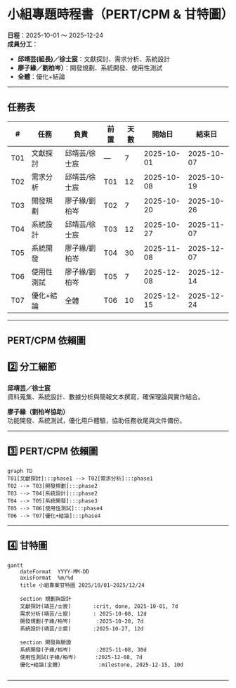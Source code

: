 # 小組專題時程書（PERT/CPM & 甘特圖）

**日程**：2025-10-01 ～ 2025-12-24  
**成員分工**：  
- **邱靖芸(組長)／徐士宸**：文獻探討、需求分析、系統設計  
- **廖子緣／劉柏岑）**：開發規劃、系統開發、使用性測試  
- **全體**：優化+結論  

---

## 任務表

| #   | 任務         | 負責           | 前置   | 天數 | 開始日     | 結束日     |
|-----|--------------|----------------|--------|------|------------|------------|
| T01 | 文獻探討     | 邱靖芸/徐士宸  | —      | 7    | 2025-10-01 | 2025-10-07 |
| T02 | 需求分析     | 邱靖芸/徐士宸  | T01    | 12   | 2025-10-08 | 2025-10-19 |
| T03 | 開發規劃     | 廖子緣/劉柏岑   | T02    | 7    | 2025-10-20 | 2025-10-26 |
| T04 | 系統設計     | 邱靖芸/徐士宸  | T03    | 12   | 2025-10-27 | 2025-11-07 |
| T05 | 系統開發     | 廖子緣/劉柏岑   | T04    | 30   | 2025-11-08 | 2025-12-07 |
| T06 | 使用性測試   | 廖子緣/劉柏岑   | T05    | 7    | 2025-12-08 | 2025-12-14 |
| T07 | 優化+結論    | 全體           | T06    | 10   | 2025-12-15 | 2025-12-24 |

---

## PERT/CPM 依賴圖




## 2️⃣ 分工細節

**邱靖芸／徐士宸**  
資料蒐集、系統設計、數據分析與簡報文本撰寫，確保理論與實作結合。

**廖子緣（劉柏岑協助）**  
功能開發、系統測試，優化用戶體驗，協助任務收尾與文件備份。

---

## 3️⃣ PERT/CPM 依賴圖
```mermaid
graph TD
T01[文獻探討]:::phase1 --> T02[需求分析]:::phase1
T02 --> T03[開發規劃]:::phase2
T03 --> T04[系統設計]:::phase2
T04 --> T05[系統開發]:::phase3
T05 --> T06[使用性測試]:::phase4
T06 --> T07[優化+結論]:::phase4

```
---

## 4️⃣ 甘特圖
```mermaid
gantt
    dateFormat  YYYY-MM-DD
    axisFormat  %m/%d
    title 小組專案甘特圖 2025/10/01~2025/12/24

    section 規劃與設計
    文獻探討(靖芸/士宸)       :crit, done, 2025-10-01, 7d
    需求分析(靖芸/士宸)       : 2025-10-08, 12d
    開發規劃(子緣/柏岑)        :2025-10-20, 7d
    系統設計(靖芸/士宸)       :2025-10-27, 12d

    section 開發與驗證
    系統開發(子緣/柏岑)        :2025-11-08, 30d
    使用性測試(子緣/柏岑)      :2025-12-08, 7d
    優化+結論(全體)            :milestone, 2025-12-15, 10d


```

---

